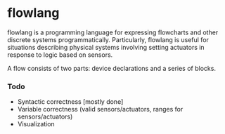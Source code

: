 # flowlang

flowlang is a programming language for expressing flowcharts and other discrete systems programmatically. Particularly, flowlang is useful for situations describing physical systems involving setting actuators in response to logic based on sensors.

A flow consists of two parts: device declarations and a series of blocks.

### Todo
- Syntactic correctness [mostly done]
- Variable correctness (valid sensors/actuators, ranges for sensors/actuators)
- Visualization
